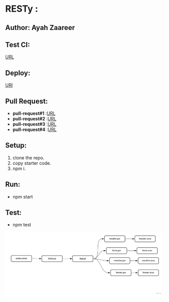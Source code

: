

# RESTy :

## Author: Ayah Zaareer
 
## Test CI:
[URL](https://github.com/AyahZaareer/RESTy/actions)

## Deploy:
[URI](https://angry-allen-9e3553.netlify.app)



## Pull Request:
  - **pull-request#1** :[URL](https://github.com/AyahZaareer/RESTy/pull/1)
  - **pull-request#2** :[URL](https://github.com/AyahZaareer/RESTy/pull/3)
  - **pull-request#3** :[URL](https://github.com/AyahZaareer/RESTy/pull/6)
  - **pull-request#4** :[URL](https://github.com/AyahZaareer/RESTy/pull/7)

## Setup:
1. clone the repo.
2. copy starter code.
3. npm i.



## Run:
 - npm start

## Test:
 - npm test



 ![phase#1](phase1.jpg)
